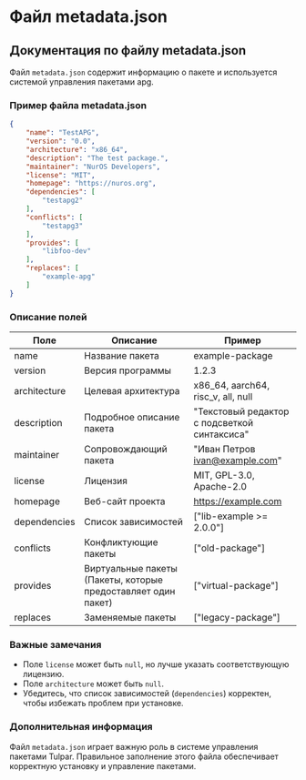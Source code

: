 # Файл metadata.json

## Документация по файлу metadata.json

Файл `metadata.json` содержит информацию о пакете и используется системой управления пакетами apg.

### Пример файла metadata.json

```json
{
    "name": "TestAPG",
    "version": "0.0",
    "architecture": "x86_64",
    "description": "The test package.",
    "maintainer": "NurOS Developers",
    "license": "MIT",
    "homepage": "https://nuros.org",
    "dependencies": [
        "testapg2"
    ],
    "conflicts": [
        "testapg3"
    ],
    "provides": [
        "libfoo-dev"
    ],
    "replaces": [
        "example-apg"
    ]
}
```

### Описание полей


| Поле         | Описание                  | Пример                                                    |
| ------------ | ------------------------- | --------------------------------------------------------- |
| name         | Название пакета           | example-package                                           |
| version      | Версия программы          | 1.2.3                                                     |
| architecture | Целевая архитектура       | x86\_64, aarch64, risc_v, all, null                                     |
| description  | Подробное описание пакета | "Текстовый редактор с подсветкой синтаксиса"              |
| maintainer   | Сопровождающий пакета     | "Иван Петров [ivan@example.com](mailto:ivan@example.com)" |
| license      | Лицензия                  | MIT, GPL-3.0, Apache-2.0                                  |
| homepage     | Веб-сайт проекта          | https://example.com                                       |
| dependencies | Список зависимостей       | \["lib-example >= 2.0.0"]                                 |
| conflicts    | Конфликтующие пакеты      | \["old-package"]                                          |
| provides     | Виртуальные пакеты (Пакеты, которые предоставляет один пакет)        | \["virtual-package"]                                      |
| replaces     | Заменяемые пакеты         | \["legacy-package"]                                       |


### Важные замечания

* Поле `license` может быть `null`, но лучше указать соответствующую лицензию.
* Поле `architecture` может быть `null`.
* Убедитесь, что список зависимостей (`dependencies`) корректен, чтобы избежать проблем при установке.

### Дополнительная информация

Файл `metadata.json` играет важную роль в системе управления пакетами Tulpar. Правильное заполнение этого файла обеспечивает корректную установку и управление пакетами.
